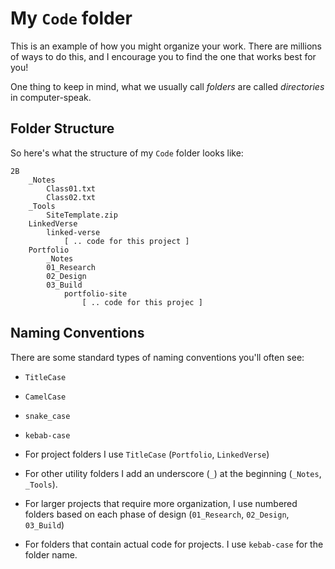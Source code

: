 My `Code` folder
====================

This is an example of how you might organize your work. There are millions of ways to do this, and I encourage you to find the one that works best for you!

One thing to keep in mind, what we usually call *folders* are called *directories* in computer-speak.

Folder Structure
----------------

So here's what the structure of my `Code` folder looks like:

```
2B
	_Notes
		Class01.txt
		Class02.txt
	_Tools
		SiteTemplate.zip
	LinkedVerse
		linked-verse
			[ .. code for this project ]
	Portfolio
		_Notes
		01_Research
		02_Design
		03_Build
			portfolio-site
				[ .. code for this projec ]

```


Naming Conventions
------------------

There are some standard types of naming conventions you'll often see:

* `TitleCase`
* `CamelCase`
* `snake_case`
* `kebab-case`

* For project folders I use `TitleCase` (`Portfolio`, `LinkedVerse`)
* For other utility folders I add an underscore (`_`) at the beginning (`_Notes`, `_Tools`).
* For larger projects that require more organization, I use numbered folders based on each phase of design (`01_Research`, `02_Design`, `03_Build`)
* For folders that contain actual code for projects. I use `kebab-case` for the folder name.
